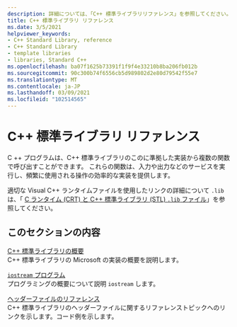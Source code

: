 ```yaml
---
description: 詳細については、「C++ 標準ライブラリリファレンス」を参照してください。
title: C++ 標準ライブラリ リファレンス
ms.date: 3/5/2021
helpviewer_keywords:
- C++ Standard Library, reference
- C++ Standard Library
- template libraries
- libraries, Standard C++
ms.openlocfilehash: ba07f1625b73391f1f9f4e33210b8ba206fb012b
ms.sourcegitcommit: 90c300b74f6556cb5d989802d2e80d79542f55e7
ms.translationtype: MT
ms.contentlocale: ja-JP
ms.lasthandoff: 03/09/2021
ms.locfileid: "102514565"
---
```

# <a name="c-standard-library-reference"></a>C++ 標準ライブラリ リファレンス

C ++ プログラムは、C++ 標準ライブラリのこのに準拠した実装から複数の関数で呼び出すことができます。 これらの関数は、入力や出力などのサービスを実行し、頻繁に使用される操作の効率的な実装を提供します。

適切な Visual C++ ランタイムファイルを使用したリンクの詳細について `.lib` は、「 [C ランタイム (CRT) と C++ 標準ライブラリ (STL) `.lib` ファイル](../c-runtime-library/crt-library-features.md)」を参照してください。

## <a name="in-this-section"></a>このセクションの内容

[C++ 標準ライブラリの概要](../standard-library/cpp-standard-library-overview.md)\
C++ 標準ライブラリの Microsoft の実装の概要を説明します。

[`iostream` プログラム](../standard-library/iostream-programming.md)\
プログラミングの概要について説明 `iostream` します。

[ヘッダーファイルのリファレンス](../standard-library/cpp-standard-library-header-files.md)\
C++ 標準ライブラリのヘッダーファイルに関するリファレンストピックへのリンクを示します。コード例を示します。
